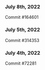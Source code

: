 ### July 8th, 2022

Commit #164601

### July 5th, 2022

Commit #314353


### July 4th, 2022

Commit #72281
